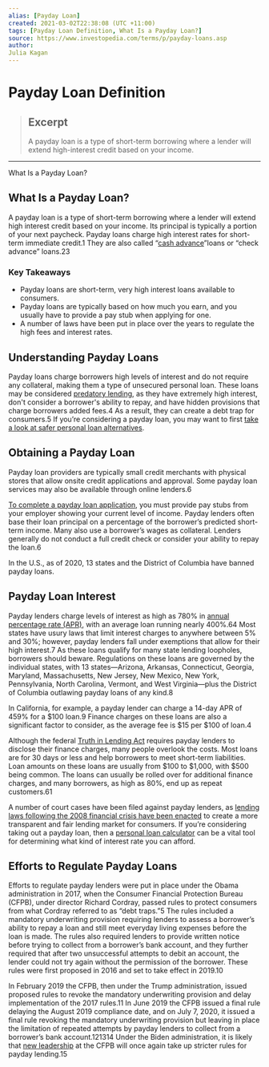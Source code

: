 ```yaml
---
alias: [Payday Loan]
created: 2021-03-02T22:38:08 (UTC +11:00)
tags: [Payday Loan Definition, What Is a Payday Loan?]
source: https://www.investopedia.com/terms/p/payday-loans.asp
author: 
Julia Kagan
---
```


# Payday Loan Definition

> ## Excerpt
> A payday loan is a type of short-term borrowing where a lender will extend high-interest credit based on your income.

---

What Is a Payday Loan?
## What Is a Payday Loan?

A payday loan is a type of short-term borrowing where a lender will extend high interest credit based on your income. Its principal is typically a portion of your next paycheck. Payday loans charge high interest rates for short-term immediate credit.1 They are also called “[cash advance](https://www.investopedia.com/terms/c/cashadvance.asp)”loans or “check advance” loans.23

### Key Takeaways

-   Payday loans are short-term, very high interest loans available to consumers.
-   Payday loans are typically based on how much you earn, and you usually have to provide a pay stub when applying for one.
-   A number of laws have been put in place over the years to regulate the high fees and interest rates.

## Understanding Payday Loans

Payday loans charge borrowers high levels of interest and do not require any collateral, making them a type of unsecured personal loan. These loans may be considered [predatory lending](https://www.investopedia.com/terms/p/predatory_lending.asp), as they have extremely high interest, don't consider a borrower's ability to repay, and have hidden provisions that charge borrowers added fees.4 As a result, they can create a debt trap for consumers.5 If you’re considering a payday loan, you may want to first [take a look at safer personal loan alternatives](https://www.investopedia.com/best-personal-loans-4773300).

## Obtaining a Payday Loan

Payday loan providers are typically small credit merchants with physical stores that allow onsite credit applications and approval. Some payday loan services may also be available through online lenders.6

[To complete a payday loan application](https://www.investopedia.com/ask/answers/102814/what-are-basic-requirements-qualify-payday-loan.asp), you must provide pay stubs from your employer showing your current level of income. Payday lenders often base their loan principal on a percentage of the borrower’s predicted short-term income. Many also use a borrower’s wages as collateral. Lenders generally do not conduct a full credit check or consider your ability to repay the loan.6

In the U.S., as of 2020, 13 states and the District of Columbia have banned payday loans.

## Payday Loan Interest

Payday lenders charge levels of interest as high as 780% in [annual percentage rate (APR)](https://www.investopedia.com/terms/a/apr.asp), with an average loan running nearly 400%.64 Most states have usury laws that limit interest charges to anywhere between 5% and 30%; however, payday lenders fall under exemptions that allow for their high interest.7 As these loans qualify for many state lending loopholes, borrowers should beware. Regulations on these loans are governed by the individual states, with 13 states—Arizona, Arkansas, Connecticut, Georgia, Maryland, Massachusetts, New Jersey, New Mexico, New York, Pennsylvania, North Carolina, Vermont, and West Virginia—plus the District of Columbia outlawing payday loans of any kind.8

In California, for example, a payday lender can charge a 14-day APR of 459% for a $100 loan.9 Finance charges on these loans are also a significant factor to consider, as the average fee is $15 per $100 of loan.4

Although the federal [Truth in Lending Act](https://www.investopedia.com/terms/t/tila.asp) requires payday lenders to disclose their finance charges, many people overlook the costs. Most loans are for 30 days or less and help borrowers to meet short-term liabilities. Loan amounts on these loans are usually from $100 to $1,000, with $500 being common. The loans can usually be rolled over for additional finance charges, and many borrowers, as high as 80%, end up as repeat customers.61

A number of court cases have been filed against payday lenders, as [lending laws following the 2008 financial crisis have been enacted](https://www.investopedia.com/ask/answers/063015/what-are-major-laws-acts-regulating-financial-institutions-were-created-response-2008-financial.asp) to create a more transparent and fair lending market for consumers. If you’re considering taking out a payday loan, then a [personal loan calculator](https://www.investopedia.com/personal-loan-calculator-5082130) can be a vital tool for determining what kind of interest rate you can afford.

## Efforts to Regulate Payday Loans

Efforts to regulate payday lenders were put in place under the Obama administration in 2017, when the Consumer Financial Protection Bureau (CFPB), under director Richard Cordray, passed rules to protect consumers from what Cordray referred to as “debt traps.”5 The rules included a mandatory underwriting provision requiring lenders to assess a borrower’s ability to repay a loan and still meet everyday living expenses before the loan is made. The rules also required lenders to provide written notice before trying to collect from a borrower’s bank account, and they further required that after two unsuccessful attempts to debit an account, the lender could not try again without the permission of the borrower. These rules were first proposed in 2016 and set to take effect in 2019.10

In February 2019 the CFPB, then under the Trump administration, issued proposed rules to revoke the mandatory underwriting provision and delay implementation of the 2017 rules.11 In June 2019 the CFPB issued a final rule delaying the August 2019 compliance date, and on July 7, 2020, it issued a final rule revoking the mandatory underwriting provision but leaving in place the limitation of repeated attempts by payday lenders to collect from a borrower’s bank account.121314 Under the Biden administration, it is likely that [new leadership](https://www.investopedia.com/who-is-rohit-chopra-5096158) at the CFPB will once again take up stricter rules for payday lending.15
